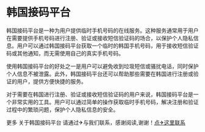 # 韩国接码平台

韩国接码平台是一种为用户提供临时手机号码的在线服务。这种服务通常用于用户在需要提供手机号码进行注册、验证或接收短信验证码的场合，以保护个人隐私信息。用户可以通过韩国接码平台获取一个临时的韩国手机号码，用于接收短信验证码或其他通知，而无需使用自己的真实手机号码。

使用韩国接码平台的好处之一是用户可以避免收到垃圾短信或骚扰电话，同时保护个人信息不被泄露。此外，韩国接码平台还可以帮助那些需要在韩国进行注册或验证的用户，提供方便快捷的服务。

对于需要在韩国进行注册、验证或接收短信验证码的用户来说，韩国接码平台是一个非常实用的工具。用户可以通过简单的操作获取临时手机号码，解决注册和验证过程中的繁琐问题，保护个人隐私信息的安全。

更多 关于韩国接码平台 请通过✈与我们联系，感谢阅读,谢谢！[点✈这里联系](https://gg.k02.cc)